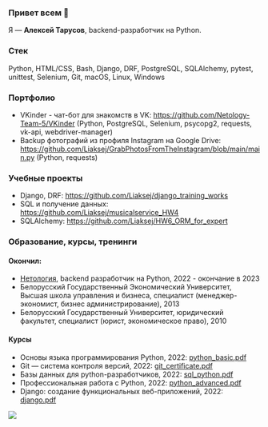 ### Привет всем 👋

Я — **Алексей Тарусов**, backend-разработчик на Python.

### Cтек

Python, HTML/CSS, Bash, Django, DRF, PostgreSQL, SQLAlchemy, pytest, unittest, Selenium, Git, macOS, Linux, Windows

### Портфолио

* VKinder - чат-бот для знакомств в VK: https://github.com/Netology-Team-5/VKinder (Python, PostgreSQL, Selenium, psycopg2, requests, vk-api, webdriver-manager)
* Backup фотографий из профиля Instagram на Google Drive: https://github.com/Liaksej/GrabPhotosFromTheInstagram/blob/main/main.py (Python, requests)

### Учебные проекты
* Django, DRF: https://github.com/Liaksej/django_training_works
* SQL и получение данных: https://github.com/Liaksej/musicalservice_HW4
* SQLAlchemy: https://github.com/Liaksej/HW6_ORM_for_expert

### Образование, курсы, тренинги

#### Окончил:
* [Нетология](https://netology.ru/programs/fullstack-python-dev), backend разработчик на Python, 2022 - окончание в 2023
* Белорусский Государственный Экономический Университет, Высшая школа управления и бизнеса, специалист (менеджер-экономист, бизнес администрирование), 2013
* Белорусский Государственный Университет, юридический факультет, специалист (юрист, экономическое право), 2010

#### Курсы
* Основы языка программирования Python, 2022: [python_basic.pdf](certificates%2Fpython_basic.pdf)
* Git — система контроля версий, 2022: [git_certificate.pdf](certificates%2Fgit_certificate.pdf)
* Базы данных для python-разработчиков, 2022: [sql_python.pdf](certificates%2Fsql_python.pdf)
* Профессиональная работа с Python, 2022: [python_advanced.pdf](certificates%2Fpython_advanced.pdf)
* Django: создание функциональных веб-приложений, 2022: [django.pdf](certificates%2Fdjango.pdf)

[<image src="https://img.shields.io/badge/-Hackerrank-2EC866?style=for-the-badge&logo=HackerRank&logoColor=white">](https://www.hackerrank.com/tarusov_liaksej)


